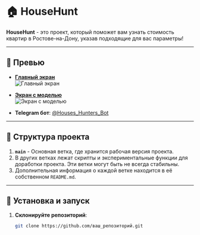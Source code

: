 # 🏠 HouseHunt

**HouseHunt** - это проект, который поможет вам узнать стоимость квартир в Ростове-на-Дону, указав подходящие для вас параметры!

---

## 📸 Превью

- **[Главный экран](https://dimagdd.github.io/HouseHunt/index.html)**  
  ![Главный экран](https://via.placeholder.com/800x400?text=Main+Screen)

- **[Экран с моделью](https://dimagdd.github.io/HouseHunt/model.html)**  
  ![Экран с моделью](https://via.placeholder.com/800x400?text=Model+Screen)

- **Telegram бот**: [@Houses_Hunters_Bot](https://t.me/Houses_Hunters_Bot)

---

## 📂 Структура проекта

1. **`main`** - Основная ветка, где хранится рабочая версия проекта.  
2. В других ветках лежат скрипты и экспериментальные функции для доработки проекта. Эти ветки могут быть не всегда стабильны.  
3. Дополнительная информация о каждой ветке находится в её собственном `README.md`.

---

## 🚀 Установка и запуск

1. **Склонируйте репозиторий**:
   ```bash
   git clone https://github.com/ваш_репозиторий.git
